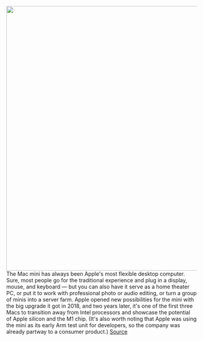 <img src='https://cdn.vox-cdn.com/thumbor/o8PIZJF-6w2IKniVZ9ZP0XxUwiM=/0x0:2040x1360/1200x675/filters:focal(1047x707:1373x1033)/cdn.vox-cdn.com/uploads/chorus_image/image/67804434/cwelch_201114_4292_0005.0.0.jpg' width='700px' /><br/>
The Mac mini has always been Apple's most flexible desktop computer. Sure, most people go for the traditional experience and plug in a display, mouse, and keyboard — but you can also have it serve as a home theater PC, or put it to work with professional photo or audio editing, or turn a group of minis into a server farm. Apple opened new possibilities for the mini with the big upgrade it got in 2018, and two years later, it's one of the first three Macs to transition away from Intel processors and showcase the potential of Apple silicon and the M1 chip. (It's also worth noting that Apple was using the mini as its early Arm test unit for developers, so the company was already partway to a consumer product.)
<a href='https://www.theverge.com/2020/11/17/21570046/apple-mac-mini-2020-m1-review'> Source <a/>